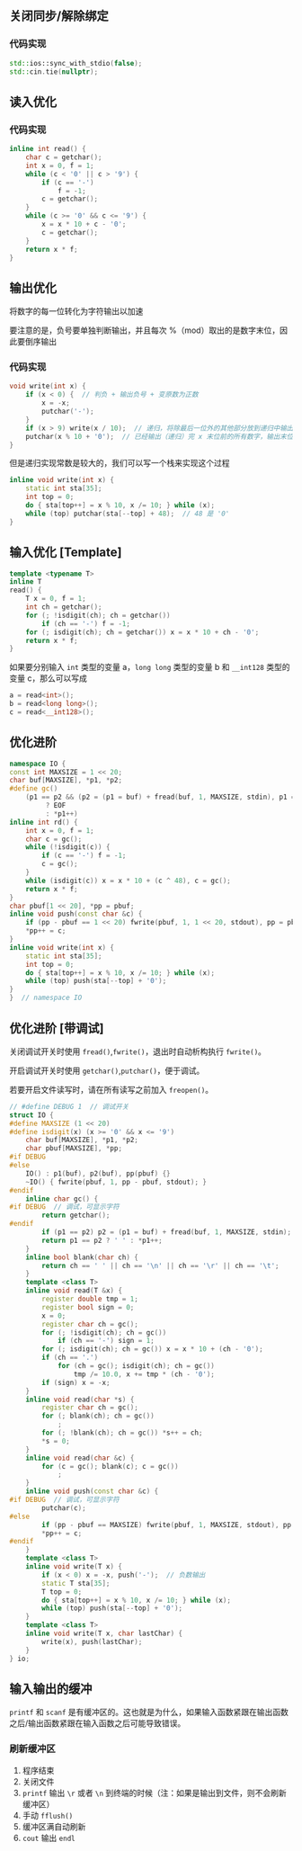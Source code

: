 ## 关闭同步/解除绑定

### 代码实现

```cpp
std::ios::sync_with_stdio(false);
std::cin.tie(nullptr);
```

## 读入优化

### 代码实现

```cpp
inline int read() {
    char c = getchar();
    int x = 0, f = 1;
    while (c < '0' || c > '9') {
        if (c == '-')
            f = -1;
        c = getchar();
    }
    while (c >= '0' && c <= '9') {
        x = x * 10 + c - '0';
        c = getchar();
    }
    return x * f;
}
```

## 输出优化

将数字的每一位转化为字符输出以加速

要注意的是，负号要单独判断输出，并且每次 %（mod）取出的是数字末位，因此要倒序输出

### 代码实现

```cpp
void write(int x) {
    if (x < 0) {  // 判负 + 输出负号 + 变原数为正数
        x = -x;
        putchar('-');
    }
    if (x > 9) write(x / 10);  // 递归，将除最后一位外的其他部分放到递归中输出
    putchar(x % 10 + '0');  // 已经输出（递归）完 x 末位前的所有数字，输出末位
}
```

但是递归实现常数是较大的，我们可以写一个栈来实现这个过程

```cpp
inline void write(int x) {
    static int sta[35];
    int top = 0;
    do { sta[top++] = x % 10, x /= 10; } while (x);
    while (top) putchar(sta[--top] + 48);  // 48 是 '0'
}
```

## 输入优化 [Template]

```cpp
template <typename T>
inline T
read() {
    T x = 0, f = 1;
    int ch = getchar();
    for (; !isdigit(ch); ch = getchar())
        if (ch == '-') f = -1;
    for (; isdigit(ch); ch = getchar()) x = x * 10 + ch - '0';
    return x * f;
}
```

如果要分别输入 `int` 类型的变量 a，`long long` 类型的变量 b 和 `__int128` 类型的变量 c，那么可以写成

```cpp
a = read<int>();
b = read<long long>();
c = read<__int128>();
```

## 优化进阶

```cpp
namespace IO {
const int MAXSIZE = 1 << 20;
char buf[MAXSIZE], *p1, *p2;
#define gc()                                                                 \
    (p1 == p2 && (p2 = (p1 = buf) + fread(buf, 1, MAXSIZE, stdin), p1 == p2) \
         ? EOF                                                               \
         : *p1++)
inline int rd() {
    int x = 0, f = 1;
    char c = gc();
    while (!isdigit(c)) {
        if (c == '-') f = -1;
        c = gc();
    }
    while (isdigit(c)) x = x * 10 + (c ^ 48), c = gc();
    return x * f;
}
char pbuf[1 << 20], *pp = pbuf;
inline void push(const char &c) {
    if (pp - pbuf == 1 << 20) fwrite(pbuf, 1, 1 << 20, stdout), pp = pbuf;
    *pp++ = c;
}
inline void write(int x) {
    static int sta[35];
    int top = 0;
    do { sta[top++] = x % 10, x /= 10; } while (x);
    while (top) push(sta[--top] + '0');
}
}  // namespace IO
```

## 优化进阶 [带调试]

关闭调试开关时使用 `fread()`,`fwrite()`，退出时自动析构执行 `fwrite()`。

开启调试开关时使用 `getchar()`,`putchar()`，便于调试。

若要开启文件读写时，请在所有读写之前加入 `freopen()`。

```cpp
// #define DEBUG 1  // 调试开关
struct IO {
#define MAXSIZE (1 << 20)
#define isdigit(x) (x >= '0' && x <= '9')
    char buf[MAXSIZE], *p1, *p2;
    char pbuf[MAXSIZE], *pp;
#if DEBUG
#else
    IO() : p1(buf), p2(buf), pp(pbuf) {}
    ~IO() { fwrite(pbuf, 1, pp - pbuf, stdout); }
#endif
    inline char gc() {
#if DEBUG  // 调试，可显示字符
        return getchar();
#endif
        if (p1 == p2) p2 = (p1 = buf) + fread(buf, 1, MAXSIZE, stdin);
        return p1 == p2 ? ' ' : *p1++;
    }
    inline bool blank(char ch) {
        return ch == ' ' || ch == '\n' || ch == '\r' || ch == '\t';
    }
    template <class T>
    inline void read(T &x) {
        register double tmp = 1;
        register bool sign = 0;
        x = 0;
        register char ch = gc();
        for (; !isdigit(ch); ch = gc())
            if (ch == '-') sign = 1;
        for (; isdigit(ch); ch = gc()) x = x * 10 + (ch - '0');
        if (ch == '.')
            for (ch = gc(); isdigit(ch); ch = gc())
                tmp /= 10.0, x += tmp * (ch - '0');
        if (sign) x = -x;
    }
    inline void read(char *s) {
        register char ch = gc();
        for (; blank(ch); ch = gc())
            ;
        for (; !blank(ch); ch = gc()) *s++ = ch;
        *s = 0;
    }
    inline void read(char &c) {
        for (c = gc(); blank(c); c = gc())
            ;
    }
    inline void push(const char &c) {
#if DEBUG  // 调试，可显示字符
        putchar(c);
#else
        if (pp - pbuf == MAXSIZE) fwrite(pbuf, 1, MAXSIZE, stdout), pp = pbuf;
        *pp++ = c;
#endif
    }
    template <class T>
    inline void write(T x) {
        if (x < 0) x = -x, push('-');  // 负数输出
        static T sta[35];
        T top = 0;
        do { sta[top++] = x % 10, x /= 10; } while (x);
        while (top) push(sta[--top] + '0');
    }
    template <class T>
    inline void write(T x, char lastChar) {
        write(x), push(lastChar);
    }
} io;
```

## 输入输出的缓冲

`printf` 和 `scanf` 是有缓冲区的。这也就是为什么，如果输入函数紧跟在输出函数之后/输出函数紧跟在输入函数之后可能导致错误。

### 刷新缓冲区

1. 程序结束
2. 关闭文件
3. `printf` 输出 `\r` 或者 `\n` 到终端的时候（注：如果是输出到文件，则不会刷新缓冲区）
4. 手动 `fflush()`
5. 缓冲区满自动刷新
6. `cout` 输出 `endl`